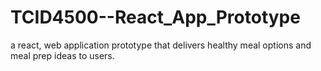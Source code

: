 # TCID4500--React_App_Prototype
a react, web application prototype that delivers healthy meal options and meal prep ideas to users.
